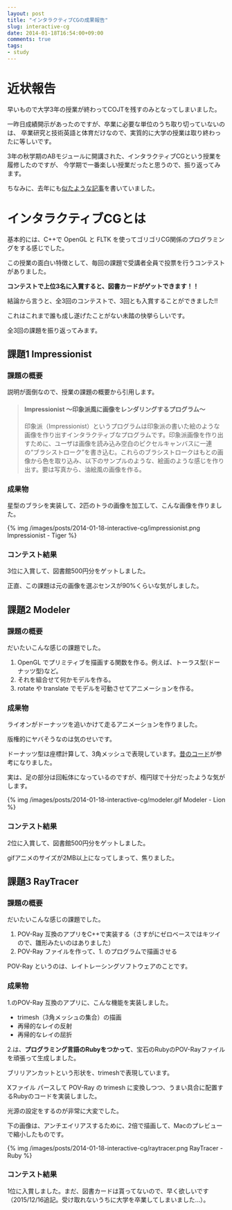 ```yaml
---
layout: post
title: "インタラクティブCGの成果報告"
slug: interactive-cg
date: 2014-01-18T16:54:00+09:00
comments: true
tags:
- study
---
```


# 近状報告

早いもので大学3年の授業が終わってCOJTを残すのみとなってしまいました。

一昨日成績開示があったのですが、卒業に必要な単位のうち取り切っていないのは、
卒業研究と技術英語と体育だけなので、実質的に大学の授業は取り終わったに等しいです。


3年の秋学期のABモジュールに開講された、インタラクティブCGという授業を履修したのですが、
今学期で一番楽しい授業だったと思うので、振り返ってみます。

ちなみに、去年にも[似たような記事](/blog/2013/03/12/computer-graphics/)を書いていました。

<!--more-->

# インタラクティブCGとは

基本的には、C++で OpenGL と FLTK を使ってゴリゴリCG関係のプログラミングをする感じでした。

この授業の面白い特徴として、毎回の課題で受講者全員で投票を行うコンテストがありました。

**コンテストで上位3名に入賞すると、図書カードがゲットできます！！**

結論から言うと、全3回のコンテストで、3回とも入賞することができました!!

これはこれまで誰も成し遂げたことがない未踏の快挙らしいです。

全3回の課題を振り返ってみます。


## 課題1 Impressionist

### 課題の概要

説明が面倒なので、授業の課題の概要から引用します。

> #### Impressionist ～印象派風に画像をレンダリングするプログラム～
>
> 印象派（Impressionist）というプログラムは印象派の書いた絵のような画像を作り出すインタラクティブなプログラムです。印象派画像を作り出すために、ユーザは画像を読み込み空白のピクセルキャンバスに一連の“ブラシストローク”を書き込む。これらのブラシストロークはもとの画像から色を取り込み、以下のサンプルのような、絵画のような感じを作り出す。要は写真から、油絵風の画像を作る。

### 成果物

星型のブラシを実装して、2匹のトラの画像を加工して、こんな画像を作りました。


{% img /images/posts/2014-01-18-interactive-cg/impressionist.png Impressionist - Tiger %}


### コンテスト結果

3位に入賞して、図書館500円分をゲットしました。

正直、この課題は元の画像を選ぶセンスが90%くらいな気がしました。


## 課題2 Modeler

### 課題の概要

だいたいこんな感じの課題でした。

1. OpenGL でプリミティブを描画する関数を作る。例えば、トーラス型(ドーナッツ型)など。
2. それを組合せて何かモデルを作る。
3. rotate や translate でモデルを可動させてアニメーションを作る。

### 成果物

ライオンがドーナッツを追いかけて走るアニメーションを作りました。

版権的にヤバそうなのは気のせいです。

ドーナッツ型は座標計算して、3角メッシュで表現しています。[昔のコード](http://gam0022.net/blog/2013/03/12/computer-graphics/)が参考になりました。

実は、足の部分は回転体になっているのですが、楕円球で十分だったような気がします。

{% img /images/posts/2014-01-18-interactive-cg/modeler.gif Modeler - Lion %}

### コンテスト結果

2位に入賞して、図書館500円分をゲットしました。

gifアニメのサイズが2MB以上になってしまって、焦りました。


## 課題3 RayTracer

### 課題の概要

だいたいこんな感じの課題でした。

1. POV-Ray 互換のアプリをC++で実装する（さすがにゼロベースではキツイので、雛形みたいのはありました）
2. POV-Ray ファイルを作って、1. のプログラムで描画させる

POV-Ray というのは、レイトレーシングソフトウェアのことです。

### 成果物

1.のPOV-Ray 互換のアプリに、こんな機能を実装しました。

- trimesh（3角メッシュの集合）の描画
- 再帰的なレイの反射
- 再帰的なレイの屈折

2.は、**プログラミング言語のRubyをつかって**、宝石のRubyのPOV-Rayファイルを頑張って生成しました。

ブリリアンカットという形状を、trimeshで表現しています。

Xファイル パースして POV-Ray の trimesh に変換しつつ、うまい具合に配置するRubyのコードを実装しました。

光源の設定をするのが非常に大変でした。

下の画像は、アンチエイリアスするために、2倍で描画して、Macのプレビューで縮小したものです。

{% img /images/posts/2014-01-18-interactive-cg/raytracer.png RayTracer - Ruby %}

### コンテスト結果

1位に入賞しました。まだ、図書カードは貰ってないので、早く欲しいです（2015/12/16追記。受け取れないうちに大学を卒業してしまいました…）。
